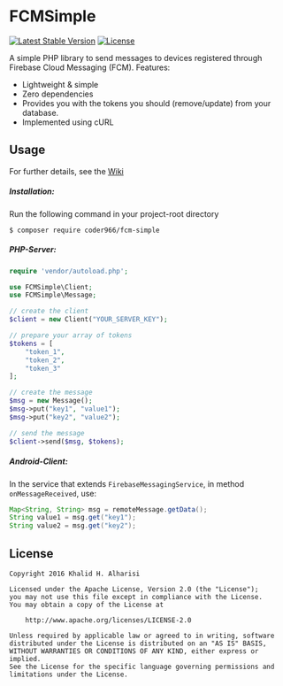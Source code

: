 FCMSimple
===
[![Latest Stable Version](https://poser.pugx.org/coder966/fcm-simple/v/stable)](https://packagist.org/packages/coder966/fcm-simple)
[![License](https://poser.pugx.org/coder966/fcm-simple/license)](https://packagist.org/packages/coder966/fcm-simple)

A simple PHP library to send messages to devices registered through Firebase Cloud Messaging (FCM).
Features:
- Lightweight & simple
- Zero dependencies
- Provides you with the tokens you should (remove/update) from your database.
- Implemented using cURL


Usage
---
For further details, see the [Wiki](https://github.com/coder966/FCMSimple/blob/master/Wiki.md "Wiki")
##### Installation:
Run the following command in your project-root directory
```
$ composer require coder966/fcm-simple
```

##### PHP-Server:
```php
require 'vendor/autoload.php';

use FCMSimple\Client;
use FCMSimple\Message;

// create the client
$client = new Client("YOUR_SERVER_KEY");

// prepare your array of tokens
$tokens = [
    "token_1",
    "token_2",
    "token_3"
];

// create the message
$msg = new Message();
$msg->put("key1", "value1");
$msg->put("key2", "value2");

// send the message
$client->send($msg, $tokens);
```

##### Android-Client:
In the service that extends `FirebaseMessagingService`, in method `onMessageReceived`, use:
```java
Map<String, String> msg = remoteMessage.getData();
String value1 = msg.get("key1");
String value2 = msg.get("key2");
```


License
---
```
Copyright 2016 Khalid H. Alharisi

Licensed under the Apache License, Version 2.0 (the "License");
you may not use this file except in compliance with the License.
You may obtain a copy of the License at

    http://www.apache.org/licenses/LICENSE-2.0

Unless required by applicable law or agreed to in writing, software
distributed under the License is distributed on an "AS IS" BASIS,
WITHOUT WARRANTIES OR CONDITIONS OF ANY KIND, either express or implied.
See the License for the specific language governing permissions and
limitations under the License.
```
